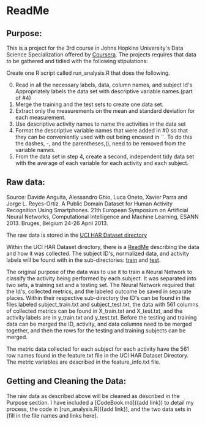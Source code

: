# ReadMe
## Purpose:
This is a project for the 3rd course in Johns Hopkins University's Data Science 
Specialization offered by [Coursera](http://coursera.org).  The projects requires
that data to be gathered and tidied with the following stipulations:

Create one R script called run_analysis.R that does the following.

0. Read in all the necessary labels, data, column names, and subject Id's
   Appropriately labels the data set with descriptive variable names.(part of #4)
1. Merge the training and the test sets to create one data set.
2. Extract only the measurements on the mean and standard deviation for 
   each measurement.
3. Use descriptive activity names to name the activities in the data set 
4. Format the descriptive variable names that were added in #0 so that they can 
   be conveniently used with out being encased in ``. To do this the dashes, -, 
   and the parentheses,(), need to be removed from the variable names.
5. From the data set in step 4, create a second, independent tidy data 
   set with the average of each variable for each activity and each 
   subject.


## Raw data:

Source:
Davide Anguita, Alessandro Ghio, Luca Oneto, Xavier Parra and Jorge L. Reyes-Ortiz. A Public Domain Dataset for Human Activity Recognition Using Smartphones. 21th European Symposium on Artificial Neural Networks, Computational Intelligence and Machine Learning, ESANN 2013. Bruges, Belgium 24-26 April 2013.

The raw data is stored in the [UCI HAR Dataset directory](https://github.com/sarahmass/dataScienceCoursera/tree/main/gettingCleaningdata/UCI%20HAR%20Dataset)

Within the UCI HAR Dataset directory, there is a [ReadMe](https://github.com/sarahmass/dataScienceCoursera/blob/main/gettingCleaningdata/UCI%20HAR%20Dataset/README.txt) describing the data and how it was collected.  The subject ID's, normalized data, and activity labels will be found with in the sub-directories: [train](https://github.com/sarahmass/dataScienceCoursera/tree/main/gettingCleaningdata/UCI%20HAR%20Dataset/train) and [test](https://github.com/sarahmass/dataScienceCoursera/tree/main/gettingCleaningdata/UCI%20HAR%20Dataset/test).

The original purpose of the data was to use it to train a Neural Network to classify the activity being performed by each subject.  It was separated into two sets, a training set and a testing set.  The Neural Network required that the Id's, collected metrics, and the labeled outcome be saved in separate places.  Within their respective sub-directory the ID's can be found in the files labeled subject_train.txt and subject_test.txt, the data with 561 columns of collected metrics can be found in X_train.txt and X_test.txt, and the activity labels are in y_train.txt and y_test.txt.  Before the testing and training data can be merged the ID, activity, and data columns need to be merged together, and then the rows for the testing and training subjects can be merged.  

The metric data collected for each subject for each activity have the 561 row names found in the feature.txt file in the UCI HAR Dataset Directory.  The metric variables are described in the feature_info.txt file.  

  
## Getting and Cleaning the Data:

The raw data as described above will be cleaned as described in the Purpose section.  I have included a [CodeBook.md]({add link}) to detail my process, the code in [run_analysis.R]({add link}), and the two data sets in {fill in the file names and links here}.





